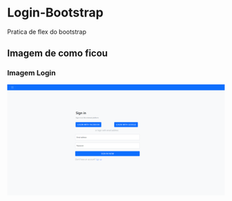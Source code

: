 # Login-Bootstrap

Pratica de flex do bootstrap

## Imagem de como ficou

### Imagem Login
![image](https://github.com/Liwstic/pratica-flex-3/blob/master/img/imgsiteboot.png)